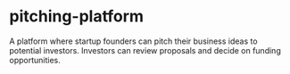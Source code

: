 # pitching-platform
A platform where startup founders can pitch their business ideas to potential investors. Investors can review proposals and decide on funding opportunities.
